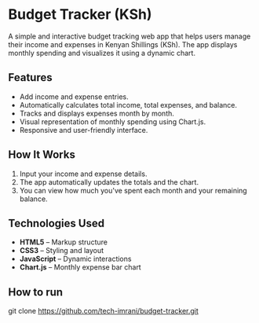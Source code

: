 # Budget Tracker (KSh)

A simple and interactive budget tracking web app that helps users manage their income and expenses in Kenyan Shillings (KSh). The app displays monthly spending and visualizes it using a dynamic chart.

## Features

- Add income and expense entries.
- Automatically calculates total income, total expenses, and balance.
- Tracks and displays expenses month by month.
- Visual representation of monthly spending using Chart.js.
- Responsive and user-friendly interface.

## How It Works

1. Input your income and expense details.
2. The app automatically updates the totals and the chart.
3. You can view how much you've spent each month and your remaining balance.

## Technologies Used

- **HTML5** – Markup structure
- **CSS3** – Styling and layout
- **JavaScript** – Dynamic interactions
- **Chart.js** – Monthly expense bar chart

## How to run
   git clone
   https://github.com/tech-imrani/budget-tracker.git
